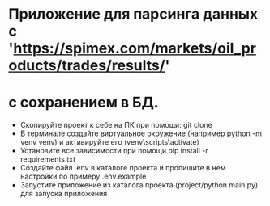 # Приложение для парсинга данных с 'https://spimex.com/markets/oil_products/trades/results/'
# с сохранением в БД.

* Скопируйте проект к себе на ПК при помощи: git clone 
* В терминале создайте виртуальное окружение (например python -m venv venv) и активируйте его (venv\scripts\activate)
* Установите все зависимости при помощи pip install -r requirements.txt
* Создайте файл .env в каталоге проекта и пропишите в нем настройки по примеру .env.example
* Запустите приложение из каталога проекта (project/python main.py) для запуска приложения
